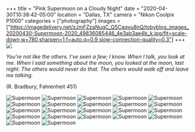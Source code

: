+++
title = "Pink Supermoon on a Cloudy Night"
date = "2020-04-30T10:38:42-05:00"
location = "Dallas, TX"
camera = "Nikon Coolpix P1000"
categories = ["photography"]
images = ["https://imagedelivery.net/zJmFZzaNuqC_Q5Caqyu8nQ/tobyblog_images_20200430-Supermoon-2020_49836085446_4e3ab3ae4b_k.jpg/fit=scale-down,w=780,sharpen=1,f=auto,q=0.9,slow-connection-quality=0.3"]
+++
![](https://imagedelivery.net/zJmFZzaNuqC_Q5Caqyu8nQ/tobyblog_images_20200430-Supermoon-2020_49836085446_4e3ab3ae4b_k.jpg/fit=scale-down,w=780,sharpen=1,f=auto,q=0.9,slow-connection-quality=0.3)
<!--more-->
*You're not like the others. I've seen a few; I know. When I talk, you look at me. When I said something about the moon, you looked at the moon, last night. The others would never do that. The others would walk off and leave me talking.*
 
(R. Bradbury, Fahrenheit 451)

<div id="gallery">
		<img alt="Supermoon" src="https://imagedelivery.net/zJmFZzaNuqC_Q5Caqyu8nQ/tobyblog_images_20200430-Supermoon-2020_49836087566_a4b6cc35cf_k.jpg/fit=scale-down,w=365,sharpen=1,f=auto,q=0.9,slow-connection-quality=0.3"
			data-image="https://imagedelivery.net/zJmFZzaNuqC_Q5Caqyu8nQ/tobyblog_images_20200430-Supermoon-2020_49836087566_a4b6cc35cf_k.jpg/fit=scale-down,w=780,sharpen=1,f=auto,q=0.9,slow-connection-quality=0.3">
		<img alt="Supermoon" src="https://imagedelivery.net/zJmFZzaNuqC_Q5Caqyu8nQ/tobyblog_images_20200430-Supermoon-2020_49836087381_3b423b5843_k.jpg/fit=scale-down,w=365,sharpen=1,f=auto,q=0.9,slow-connection-quality=0.3"
			data-image="https://imagedelivery.net/zJmFZzaNuqC_Q5Caqyu8nQ/tobyblog_images_20200430-Supermoon-2020_49836087381_3b423b5843_k.jpg/fit=scale-down,w=780,sharpen=1,f=auto,q=0.9,slow-connection-quality=0.3">
		<img alt="Supermoon" src="https://imagedelivery.net/zJmFZzaNuqC_Q5Caqyu8nQ/tobyblog_images_20200430-Supermoon-2020_49836389347_9b82ae7449_k.jpg/fit=scale-down,w=365,sharpen=1,f=auto,q=0.9,slow-connection-quality=0.3"
			data-image="https://imagedelivery.net/zJmFZzaNuqC_Q5Caqyu8nQ/tobyblog_images_20200430-Supermoon-2020_49836389347_9b82ae7449_k.jpg/fit=scale-down,w=780,sharpen=1,f=auto,q=0.9,slow-connection-quality=0.3">
		<img alt="Supermoon" src="https://imagedelivery.net/zJmFZzaNuqC_Q5Caqyu8nQ/tobyblog_images_20200430-Supermoon-2020_49836085446_4e3ab3ae4b_k.jpg/fit=scale-down,w=365,sharpen=1,f=auto,q=0.9,slow-connection-quality=0.3"
			data-image="https://imagedelivery.net/zJmFZzaNuqC_Q5Caqyu8nQ/tobyblog_images_20200430-Supermoon-2020_49836085446_4e3ab3ae4b_k.jpg/fit=scale-down,w=780,sharpen=1,f=auto,q=0.9,slow-connection-quality=0.3">
		<img alt="Supermoon" src="https://imagedelivery.net/zJmFZzaNuqC_Q5Caqyu8nQ/tobyblog_images_20200430-Supermoon-2020_49836391912_c47426c0c8_k.jpg/fit=scale-down,w=365,sharpen=1,f=auto,q=0.9,slow-connection-quality=0.3"
			data-image="https://imagedelivery.net/zJmFZzaNuqC_Q5Caqyu8nQ/tobyblog_images_20200430-Supermoon-2020_49836391912_c47426c0c8_k.jpg/fit=scale-down,w=780,sharpen=1,f=auto,q=0.9,slow-connection-quality=0.3">
		<img alt="Supermoon" src="https://imagedelivery.net/zJmFZzaNuqC_Q5Caqyu8nQ/tobyblog_images_20200430-Supermoon-2020_49836086381_89a8776cd8_k.jpg/fit=scale-down,w=365,sharpen=1,f=auto,q=0.9,slow-connection-quality=0.3"
			data-image="https://imagedelivery.net/zJmFZzaNuqC_Q5Caqyu8nQ/tobyblog_images_20200430-Supermoon-2020_49836086381_89a8776cd8_k.jpg/fit=scale-down,w=780,sharpen=1,f=auto,q=0.9,slow-connection-quality=0.3">
		<img alt="Supermoon" src="https://imagedelivery.net/zJmFZzaNuqC_Q5Caqyu8nQ/tobyblog_images_20200430-Supermoon-2020_49836391387_fbad12bb1c_k.jpg/fit=scale-down,w=365,sharpen=1,f=auto,q=0.9,slow-connection-quality=0.3"
			data-image="https://imagedelivery.net/zJmFZzaNuqC_Q5Caqyu8nQ/tobyblog_images_20200430-Supermoon-2020_49836391387_fbad12bb1c_k.jpg/fit=scale-down,w=780,sharpen=1,f=auto,q=0.9,slow-connection-quality=0.3">
		<img alt="Supermoon" src="https://imagedelivery.net/zJmFZzaNuqC_Q5Caqyu8nQ/tobyblog_images_20200430-Supermoon-2020_49836084696_f4b2f5de48_k.jpg/fit=scale-down,w=365,sharpen=1,f=auto,q=0.9,slow-connection-quality=0.3"
			data-image="https://imagedelivery.net/zJmFZzaNuqC_Q5Caqyu8nQ/tobyblog_images_20200430-Supermoon-2020_49836084696_f4b2f5de48_k.jpg/fit=scale-down,w=780,sharpen=1,f=auto,q=0.9,slow-connection-quality=0.3">
		<img alt="Supermoon" src="https://imagedelivery.net/zJmFZzaNuqC_Q5Caqyu8nQ/tobyblog_images_20200430-Supermoon-2020_49835551483_7ee6f67541_k.jpg/fit=scale-down,w=365,sharpen=1,f=auto,q=0.9,slow-connection-quality=0.3"
			data-image="https://imagedelivery.net/zJmFZzaNuqC_Q5Caqyu8nQ/tobyblog_images_20200430-Supermoon-2020_49835551483_7ee6f67541_k.jpg/fit=scale-down,w=780,sharpen=1,f=auto,q=0.9,slow-connection-quality=0.3">
		<img alt="Supermoon" src="https://imagedelivery.net/zJmFZzaNuqC_Q5Caqyu8nQ/tobyblog_images_20200430-Supermoon-2020_49835552598_952fd14f89_k.jpg/fit=scale-down,w=365,sharpen=1,f=auto,q=0.9,slow-connection-quality=0.3"
			data-image="https://imagedelivery.net/zJmFZzaNuqC_Q5Caqyu8nQ/tobyblog_images_20200430-Supermoon-2020_49835552598_952fd14f89_k.jpg/fit=scale-down,w=780,sharpen=1,f=auto,q=0.9,slow-connection-quality=0.3">
		<img alt="Supermoon" src="https://imagedelivery.net/zJmFZzaNuqC_Q5Caqyu8nQ/tobyblog_images_20200430-Supermoon-2020_49835550833_93dfba83d2_k.jpg/fit=scale-down,w=365,sharpen=1,f=auto,q=0.9,slow-connection-quality=0.3"
			data-image="https://imagedelivery.net/zJmFZzaNuqC_Q5Caqyu8nQ/tobyblog_images_20200430-Supermoon-2020_49835550833_93dfba83d2_k.jpg/fit=scale-down,w=780,sharpen=1,f=auto,q=0.9,slow-connection-quality=0.3">
		<img alt="Supermoon" src="https://imagedelivery.net/zJmFZzaNuqC_Q5Caqyu8nQ/tobyblog_images_20200430-Supermoon-2020_49836087126_e1da369e2e_k.jpg/fit=scale-down,w=365,sharpen=1,f=auto,q=0.9,slow-connection-quality=0.3"
			data-image="https://imagedelivery.net/zJmFZzaNuqC_Q5Caqyu8nQ/tobyblog_images_20200430-Supermoon-2020_49836087126_e1da369e2e_k.jpg/fit=scale-down,w=780,sharpen=1,f=auto,q=0.9,slow-connection-quality=0.3">
		<img alt="Supermoon" src="https://imagedelivery.net/zJmFZzaNuqC_Q5Caqyu8nQ/tobyblog_images_20200430-Supermoon-2020_49836086096_97d53fd96b_k.jpg/fit=scale-down,w=365,sharpen=1,f=auto,q=0.9,slow-connection-quality=0.3"
			data-image="https://imagedelivery.net/zJmFZzaNuqC_Q5Caqyu8nQ/tobyblog_images_20200430-Supermoon-2020_49836086096_97d53fd96b_k.jpg/fit=scale-down,w=780,sharpen=1,f=auto,q=0.9,slow-connection-quality=0.3">
		<img alt="Supermoon" src="https://imagedelivery.net/zJmFZzaNuqC_Q5Caqyu8nQ/tobyblog_images_20200430-Supermoon-2020_49835551678_21893a8780_k.jpg/fit=scale-down,w=365,sharpen=1,f=auto,q=0.9,slow-connection-quality=0.3"
			data-image="https://imagedelivery.net/zJmFZzaNuqC_Q5Caqyu8nQ/tobyblog_images_20200430-Supermoon-2020_49835551678_21893a8780_k.jpg/fit=scale-down,w=780,sharpen=1,f=auto,q=0.9,slow-connection-quality=0.3">
		<img alt="Supermoon" src="https://imagedelivery.net/zJmFZzaNuqC_Q5Caqyu8nQ/tobyblog_images_20200430-Supermoon-2020_49836085971_8057b0b83d_k.jpg/fit=scale-down,w=365,sharpen=1,f=auto,q=0.9,slow-connection-quality=0.3"
			data-image="https://imagedelivery.net/zJmFZzaNuqC_Q5Caqyu8nQ/tobyblog_images_20200430-Supermoon-2020_49836085971_8057b0b83d_k.jpg/fit=scale-down,w=780,sharpen=1,f=auto,q=0.9,slow-connection-quality=0.3">
		<img alt="Supermoon" src="https://imagedelivery.net/zJmFZzaNuqC_Q5Caqyu8nQ/tobyblog_images_20200430-Supermoon-2020_49836388767_cfd9f7fbdb_k.jpg/fit=scale-down,w=365,sharpen=1,f=auto,q=0.9,slow-connection-quality=0.3"
			data-image="https://imagedelivery.net/zJmFZzaNuqC_Q5Caqyu8nQ/tobyblog_images_20200430-Supermoon-2020_49836388767_cfd9f7fbdb_k.jpg/fit=scale-down,w=780,sharpen=1,f=auto,q=0.9,slow-connection-quality=0.3">
		<img alt="Supermoon" src="https://imagedelivery.net/zJmFZzaNuqC_Q5Caqyu8nQ/tobyblog_images_20200430-Supermoon-2020_49835553698_377df91ccb_k.jpg/fit=scale-down,w=365,sharpen=1,f=auto,q=0.9,slow-connection-quality=0.3"
			data-image="https://imagedelivery.net/zJmFZzaNuqC_Q5Caqyu8nQ/tobyblog_images_20200430-Supermoon-2020_49835553698_377df91ccb_k.jpg/fit=scale-down,w=780,sharpen=1,f=auto,q=0.9,slow-connection-quality=0.3">
		<img alt="Supermoon" src="https://imagedelivery.net/zJmFZzaNuqC_Q5Caqyu8nQ/tobyblog_images_20200430-Supermoon-2020_49836389312_9369de597d_k.jpg/fit=scale-down,w=365,sharpen=1,f=auto,q=0.9,slow-connection-quality=0.3"
			data-image="https://imagedelivery.net/zJmFZzaNuqC_Q5Caqyu8nQ/tobyblog_images_20200430-Supermoon-2020_49836389312_9369de597d_k.jpg/fit=scale-down,w=780,sharpen=1,f=auto,q=0.9,slow-connection-quality=0.3">
		<img alt="Supermoon" src="https://imagedelivery.net/zJmFZzaNuqC_Q5Caqyu8nQ/tobyblog_images_20200430-Supermoon-2020_49836391717_e496d4ba72_k.jpg/fit=scale-down,w=365,sharpen=1,f=auto,q=0.9,slow-connection-quality=0.3"
			data-image="https://imagedelivery.net/zJmFZzaNuqC_Q5Caqyu8nQ/tobyblog_images_20200430-Supermoon-2020_49836391717_e496d4ba72_k.jpg/fit=scale-down,w=780,sharpen=1,f=auto,q=0.9,slow-connection-quality=0.3">
		<img alt="Supermoon" src="https://imagedelivery.net/zJmFZzaNuqC_Q5Caqyu8nQ/tobyblog_images_20200430-Supermoon-2020_49835551108_2fc5f5ec6d_k.jpg/fit=scale-down,w=365,sharpen=1,f=auto,q=0.9,slow-connection-quality=0.3"
			data-image="https://imagedelivery.net/zJmFZzaNuqC_Q5Caqyu8nQ/tobyblog_images_20200430-Supermoon-2020_49835551108_2fc5f5ec6d_k.jpg/fit=scale-down,w=780,sharpen=1,f=auto,q=0.9,slow-connection-quality=0.3">
		<img alt="Supermoon" src="https://imagedelivery.net/zJmFZzaNuqC_Q5Caqyu8nQ/tobyblog_images_20200430-Supermoon-2020_49836390597_b36d9dcb32_k.jpg/fit=scale-down,w=365,sharpen=1,f=auto,q=0.9,slow-connection-quality=0.3"
			data-image="https://imagedelivery.net/zJmFZzaNuqC_Q5Caqyu8nQ/tobyblog_images_20200430-Supermoon-2020_49836390597_b36d9dcb32_k.jpg/fit=scale-down,w=780,sharpen=1,f=auto,q=0.9,slow-connection-quality=0.3">
		<img alt="Supermoon" src="https://imagedelivery.net/zJmFZzaNuqC_Q5Caqyu8nQ/tobyblog_images_20200430-Supermoon-2020_49836391152_e13b2da636_k.jpg/fit=scale-down,w=365,sharpen=1,f=auto,q=0.9,slow-connection-quality=0.3"
			data-image="https://imagedelivery.net/zJmFZzaNuqC_Q5Caqyu8nQ/tobyblog_images_20200430-Supermoon-2020_49836391152_e13b2da636_k.jpg/fit=scale-down,w=780,sharpen=1,f=auto,q=0.9,slow-connection-quality=0.3">
</div>
